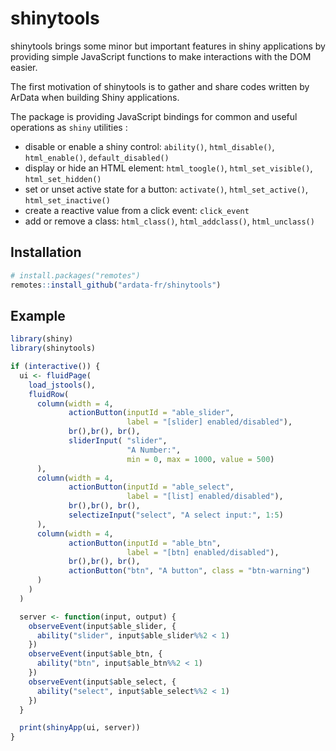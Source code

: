 
<!-- README.md is generated from README.Rmd. Please edit that file -->

# shinytools

shinytools brings some minor but important features in shiny
applications by providing simple JavaScript functions to make
interactions with the DOM easier.

The first motivation of shinytools is to gather and share codes written
by ArData when building Shiny applications.

The package is providing JavaScript bindings for common and useful
operations as `shiny` utilities :

  - disable or enable a shiny control: `ability()`, `html_disable()`,
    `html_enable()`, `default_disabled()`
  - display or hide an HTML element: `html_toogle()`,
    `html_set_visible()`, `html_set_hidden()`
  - set or unset active state for a button: `activate()`,
    `html_set_active()`, `html_set_inactive()`
  - create a reactive value from a click event: `click_event`
  - add or remove a class: `html_class()`, `html_addclass()`,
    `html_unclass()`

## Installation

``` r
# install.packages("remotes")
remotes::install_github("ardata-fr/shinytools")
```

## Example

``` r
library(shiny)
library(shinytools)

if (interactive()) {
  ui <- fluidPage(
    load_jstools(),
    fluidRow(
      column(width = 4,
             actionButton(inputId = "able_slider",
                          label = "[slider] enabled/disabled"),
             br(),br(), br(),
             sliderInput( "slider",
                          "A Number:",
                          min = 0, max = 1000, value = 500)
      ),
      column(width = 4,
             actionButton(inputId = "able_select",
                          label = "[list] enabled/disabled"),
             br(),br(), br(),
             selectizeInput("select", "A select input:", 1:5)
      ),
      column(width = 4,
             actionButton(inputId = "able_btn",
                          label = "[btn] enabled/disabled"),
             br(),br(), br(),
             actionButton("btn", "A button", class = "btn-warning")
      )
    )
  )

  server <- function(input, output) {
    observeEvent(input$able_slider, {
      ability("slider", input$able_slider%%2 < 1)
    })
    observeEvent(input$able_btn, {
      ability("btn", input$able_btn%%2 < 1)
    })
    observeEvent(input$able_select, {
      ability("select", input$able_select%%2 < 1)
    })
  }

  print(shinyApp(ui, server))
}
```
